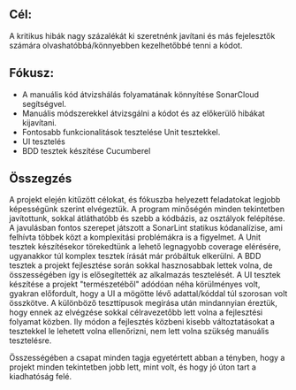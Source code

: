 ## Cél:

A kritikus hibák nagy százalékát ki szeretnénk javítani és más fejelesztők számára olvashatóbbá/könnyebben kezelhetőbbé tenni a kódot.

## Fókusz:

- A manuális kód átvizshálás folyamatának könnyítése SonarCloud segítségvel.
- Manuális módszerekkel átvizsgálni a kódot és az előkerülő hibákat kijavítani.
- Fontosabb funkcionalitások tesztelése Unit tesztekkel.
- UI tesztelés
- BDD tesztek készítése Cucumberel

## Összegzés

A projekt elején kitűzött célokat, és fókuszba helyezett feladatokat legjobb képességünk szerint elvégeztük. A program minőségén minden tekintetben javítottunk, sokkal átláthatóbb és szebb a kódbázis, az osztályok felépítése. A javulásban fontos szerepet játszott a SonarLint statikus kódanalízise, ami felhívta többek közt a komplexitási problémákra is a figyelmet. A Unit tesztek készítésekor törekedtünk a lehető legnagyobb coverage elérésére, ugyanakkor túl komplex tesztek írását már próbáltuk elkerülni. A BDD tesztek a projekt fejlesztése során sokkal hasznosabbak lettek volna, de összességében így is elősegítették az alkalmazás tesztelését. A UI tesztek készítése a projekt "természetéből" adódóan néha körülményes volt, gyakran előfordult, hogy a UI a mögötte lévő adattal/kóddal túl szorosan volt összkötve.
A különböző teszttípusok megírása után mindannyian éreztük, hogy ennek az elvégzése sokkal célravezetőbb lett volna a fejlesztési folyamat közben. Ily módon a fejlesztés közbeni kisebb változtatásokat a tesztekkel le lehetett volna ellenőrizni, nem lett volna szükség manuális tesztelésre.

Összességében a csapat minden tagja egyetértett abban a tényben, hogy a projekt minden tekintetben jobb lett, mint volt, és hogy jó úton tart a kiadhatóság felé. 